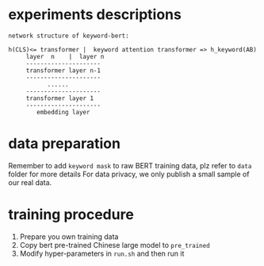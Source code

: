 # experiments descriptions
```
network structure of keyword-bert:

h(CLS)<= transformer |  keyword attention transformer => h_keyword(AB)
  	 layer  n    |  layer n
  	 ---------------------
  	 transformer layer n-1
  	 ---------------------
  	       ......
  	 ---------------------
  	 transformer layer 1
  	 ---------------------
  	    embedding layer
```


# data preparation

Remember to add `keyword mask` to raw BERT training data, plz refer to `data` folder for more details
For data privacy, we only publish a small sample of our real data.

# training procedure
1. Prepare you own training data
2. Copy bert pre-trained Chinese large model to `pre_trained`
3. Modify hyper-parameters in `run.sh` and then run it

